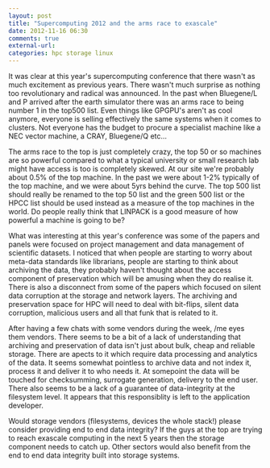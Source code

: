 ```yaml
---
layout: post
title: "Supercomputing 2012 and the arms race to exascale"
date: 2012-11-16 06:30
comments: true
external-url: 
categories: hpc storage linux
---
```


It was clear at this year's supercomputing conference that there wasn't
as much excitement as previous years. There wasn't much surprise as
nothing too revolutionary and radical was announced. In the past when
Bluegene/L and P arrived after the earth simulator there was an arms race
to being number 1 in the top500 list.  Even things like GPGPU's aren't
as cool anymore, everyone is selling effectively the same systems when
it comes to clusters. Not everyone has the budget to procure a specialist
machine like a NEC vector machine, a CRAY, Bluegene/Q etc...

The arms race to the top is just completely crazy, the top 50 or so
machines are so powerful compared to what a typical university or small
research lab might have access is too is completely skewed. At our site
we're probably about 0.5% of the top machine. In the past we were about
1-2% typically of the top machine, and we were about 5yrs behind the
curve. The top 500 list should really be renamed to the top 50 list and
the green 500 list or the HPCC list should be used instead as a measure
of the top machines in the world. Do people really think that LINPACK
is a good measure of how powerful a machine is going to be?

What was interesting at this year's conference was some of the papers
and panels were focused on project management and data management of
scientific datasets. I noticed that when people are starting to worry
about meta-data standards like librarians, people are starting to think
about archiving the data, they probably haven't thought about the access
component of preservation which will be amusing when they do realise
it. There is also a disconnect from some of the papers which focused on
silent data corruption at the storage and network layers. The archiving
and preservation space for HPC will need to deal with bit-flips, silent
data corruption, malicious users and all that funk that is related to it.

After having a few chats with some vendors during the week, /me eyes
them vendors. There seems to be a bit of a lack of understanding that
archiving and preservation of data isn't just about bulk, cheap and
reliable storage. There are apects to it which require data processing and
analytics of the data. It seems somewhat pointless to archive data and not
index it, process it and deliver it to who needs it. At somepoint the data
will be touched for checksumming, surrogate generation, delivery to the
end user. There also seems to be a lack of a guarantee of data-integrity
at the filesystem level. It appears that this responsiblity is left to
the application developer.

Would storage vendors (filesystems, devices the whole stack!) please
consider providing end to end data integrity? If the guys at the top are
trying to reach exascale computing in the next 5 years then the storage
component needs to catch up. Other sectors would also benefit from the
end to end data integrity built into storage systems.
